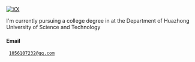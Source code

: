 [![XX](https://img.shields.io/badge/XX-github-blue?logo=github)](https://github.com/XX)

I'm currently pursuing a college degree in  at the Department of Huazhong University of Science and Technology

#### Email  
<code> 1056107232@qq.com


